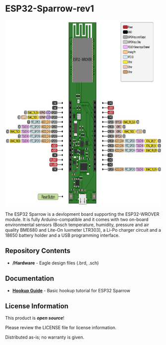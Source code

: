 # ESP32-Sparrow-rev1

<img src="https://github.com/dantudose/ESP32-Sparrow-rev1/blob/main/esp32_sparrow.png" height="600"/>

The ESP32 Sparrow is a devlopment board supporting the ESP32-WROVER module. It is fully Arduino-compatible and it comes with two on-board environmental sensors (Bosch temperature, humidity, pressure and air quality BME680 and Lite-On luxmeter LTR303), a Li-Po charger circuit and a 18650 battery holder and a USB programming interface.

Repository Contents
-------------------

* **/Hardware** - Eagle design files (.brd, .sch)

Documentation
--------------
* **[Hookup Guide](https://ocw.cs.pub.ro/courses/iothings/laboratoare/2022/lab1)** - Basic hookup tutorial for ESP32 Sparrow

License Information
-------------------

This product is _**open source**_! 

Please review the LICENSE file for license information. 

Distributed as-is; no warranty is given.
